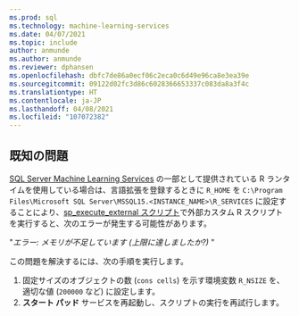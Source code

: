 ```yaml
---
ms.prod: sql
ms.technology: machine-learning-services
ms.date: 04/07/2021
ms.topic: include
author: anmunde
ms.author: anmunde
ms.reviewer: dphansen
ms.openlocfilehash: dbfc7de86a0ecf06c2eca0c6d49e96ca8e3ea39e
ms.sourcegitcommit: 09122d02fc3d86c6028366653337c083da8a3f4c
ms.translationtype: HT
ms.contentlocale: ja-JP
ms.lasthandoff: 04/08/2021
ms.locfileid: "107072382"
---
```

## <a name="known-issues"></a>既知の問題

[SQL Server Machine Learning Services](../../sql-server-machine-learning-services.md) の一部として提供されている R ランタイムを使用している場合は、言語拡張を登録するときに `R_HOME` を `C:\Program Files\Microsoft SQL Server\MSSQL15.<INSTANCE_NAME>\R_SERVICES` に設定することにより、[sp_execute_external スクリプト](../../../relational-databases/system-stored-procedures/sp-execute-external-script-transact-sql.md)で外部カスタム R スクリプトを実行すると、次のエラーが発生する可能性があります。

"*エラー: メモリが不足しています (上限に達しましたか?)* "

この問題を解決するには、次の手順を実行します。
 1. 固定サイズのオブジェクトの数 (`cons cells`) を示す環境変数 `R_NSIZE` を、適切な値 (`200000` など) に設定します。
 1. **スタート パッド** サービスを再起動し、スクリプトの実行を再試行します。